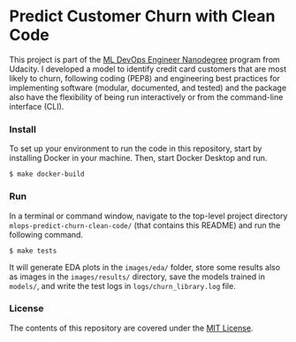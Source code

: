 Predict Customer Churn with Clean Code
================


This project is part of the [ ML DevOps Engineer Nanodegree](https://www.udacity.com/course/machine-learning-dev-ops-engineer-nanodegree--nd0821)
 program from Udacity. I developed a model to identify credit card customers
 that are most likely to churn, following coding (PEP8) and engineering best
 practices for implementing software (modular, documented, and tested) and the
 package also have the flexibility of being run interactively or from the
 command-line interface (CLI).


### Install
To set up your environment to run the code in this repository, start by
 installing Docker in your machine. Then, start Docker Desktop and run.

```shell
$ make docker-build
```


### Run
In a terminal or command window, navigate to the top-level project directory
 `mlops-predict-churn-clean-code/` (that contains this README) and run the following
 command.

```shell
$ make tests
```

It will generate EDA plots in the `images/eda/` folder, store some results also
 as images in the `images/results/` directory, save the models trained in
 `models/`, and write the test logs in `logs/churn_library.log` file.


### License
The contents of this repository are covered under the [MIT License](LICENSE).


